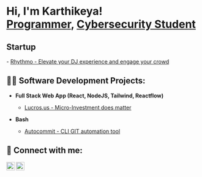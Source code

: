 <h1>Hi, I'm Karthikeya! <br/><a href="https://github.com/KarthikeyaThotak">Programmer</a>, <a href="https://www.linkedin.com/in/karthikeya-thota-53267a172/">Cybersecurity Student</a></h1>
<h2> Startup </h2>
- <a href="https://rhythmo.club">Rhythmo - Elevate your DJ experience and engage your crowd </a>

<h2>👨‍💻 Software Development Projects:</h2>

- <b>Full Stack Web App (React, NodeJS, Tailwind, Reactflow)</b>
  - [Lucros.us - Micro-Investment does matter](https://github.com/KarthikeyaThotak/Lucros)

- <b>Bash</b>
  - [Autocommit -  CLI GIT automation tool](https://github.com/KarthikeyaThotak/Autocommit)

<h2>

<h2> 🤳 Connect with me:</h2>

[<img align="left" alt="JoshMadakor | Twitter" width="22px" src="https://cdn.jsdelivr.net/npm/simple-icons@v3/icons/twitter.svg" />][twitter]
[<img align="left" alt="JoshMadakor | LinkedIn" width="22px" src="https://cdn.jsdelivr.net/npm/simple-icons@v3/icons/linkedin.svg" />][linkedin]


[twitter]: https://twitter.com/karthikeyathot1
[linkedin]: https://www.linkedin.com/in/karthikeya-thota-53267a172/
